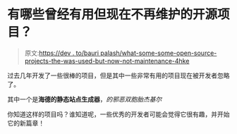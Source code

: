 # 有哪些曾经有用但现在不再维护的开源项目？

> 原文:[https://dev . to/bauri palash/what-some-some-open-source-projects-the-was-used-but-now-not-maintenance-4hke](https://dev.to/bauripalash/what-are-some-open-source-projects-which-were-useful-but-now-no-longer-maintained-4hke)

过去几年开发了一些很棒的项目，但是其中一些非常有用的项目现在被开发者忽略了。

其中一个是**海德的静态站点生成器**，*的邪恶双胞胎杰基尔*

你知道这样的项目吗？谁知道呢，一些优秀的开发者可能会觉得它很有趣，并开始它的新篇章！